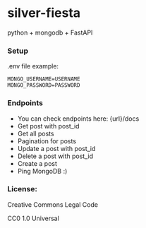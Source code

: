 # silver-fiesta
python + mongodb + FastAPI

### Setup

.env file example:

    MONGO_USERNAME=USERNAME
    MONGO_PASSWORD=PASSWORD

### Endpoints

- You can check endpoints here: {url}/docs
- Get post with post_id
- Get all posts
- Pagination for posts
- Update a post with post_id
- Delete a post with post_id
- Create a post
- Ping MongoDB :)


### License:

Creative Commons Legal Code

CC0 1.0 Universal

